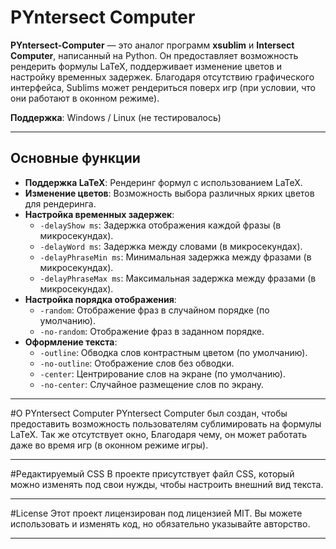 # PYntersect Computer

**PYntersect-Computer** — это аналог программ **xsublim** и **Intersect Computer**, написанный на Python. Он предоставляет возможность рендерить формулы LaTeX, поддерживает изменение цветов и настройку временных задержек. Благодаря отсутствию графического интерфейса, Sublims может рендериться поверх игр (при условии, что они работают в оконном режиме).

**Поддержка**: Windows / Linux (не тестировалось)

---

## Основные функции

- **Поддержка LaTeX**: Рендеринг формул с использованием LaTeX.
- **Изменение цветов**: Возможность выбора различных ярких цветов для рендеринга.
- **Настройка временных задержек**:
  - `-delayShow ms`: Задержка отображения каждой фразы (в микросекундах).
  - `-delayWord ms`: Задержка между словами (в микросекундах).
  - `-delayPhraseMin ms`: Минимальная задержка между фразами (в микросекундах).
  - `-delayPhraseMax ms`: Максимальная задержка между фразами (в микросекундах).
- **Настройка порядка отображения**:
  - `-random`: Отображение фраз в случайном порядке (по умолчанию).
  - `-no-random`: Отображение фраз в заданном порядке.
- **Оформление текста**:
  - `-outline`: Обводка слов контрастным цветом (по умолчанию).
  - `-no-outline`: Отображение слов без обводки.
  - `-center`: Центрирование слов на экране (по умолчанию).
  - `-no-center`: Случайное размещение слов по экрану.

---

#О PYntersect Computer
PYntersect Computer был создан, чтобы предоставить возможность пользователям сублимировать на формулы LaTeX. Так же отсутствует окно, Благодаря чему, он может работать даже во время игр (в оконном режиме игры).

---

#Редактируемый CSS
В проекте присутствует файл CSS, который можно изменять под свои нужды, чтобы настроить внешний вид текста.

---

#License
Этот проект лицензирован под лицензией MIT. Вы можете использовать и изменять код, но обязательно указывайте авторство.

---


